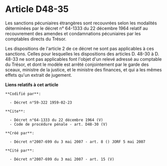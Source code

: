 # Article D48-35

Les sanctions pécuniaires étrangères sont recouvrées selon les modalités déterminées par le décret n° 64-1333 du 22 décembre
1964 relatif au recouvrement des amendes et condamnations pécuniaires par les comptables directs du Trésor. 

Les dispositions de l'article 2 de ce décret ne sont pas applicables à ces sanctions. Celles pour lesquelles les dispositions
des articles D. 48-30 à D. 48-33 ne sont pas applicables font l'objet d'un relevé adressé au comptable du Trésor, et dont le
modèle est arrêté conjointement par le garde des sceaux, ministre de la justice, et le ministre des finances, et qui a les
mêmes effets qu'un extrait de jugement.

**Liens relatifs à cet article**

	**Codifié par**:

	  - Décret n°59-322 1959-02-23

	**Cite**:

	  - Décret n°64-1333 du 22 décembre 1964 (V)
	  - Code de procédure pénale - art. D48-30 (V)

	**Créé par**:

	  - Décret n°2007-699 du 3 mai 2007 - art. 8 () JORF 5 mai 2007

	**Cité par**:

	  - Décret n°2007-699 du 3 mai 2007 - art. 15 (V)
